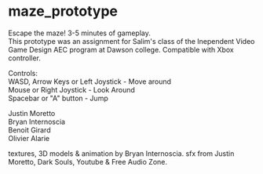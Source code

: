 # maze_prototype
Escape the maze! 3-5 minutes of gameplay.  
This prototype was an assignment for Salim's class of the Inependent Video Game Design AEC program at Dawson college.
Compatible with Xbox controller.

Controls:  
WASD, Arrow Keys or Left Joystick - Move around  
Mouse or Right Joystick - Look Around  
Spacebar or "A" button - Jump  

Justin Moretto  
Bryan Internoscia  
Benoit Girard  
Olivier Alarie  

textures, 3D models & animation by Bryan Internoscia.
sfx from Justin Moretto, Dark Souls, Youtube & Free Audio Zone.
